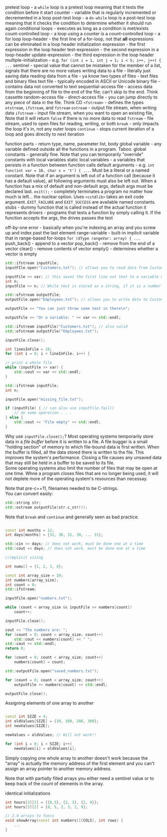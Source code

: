 pretest loop - a `while` loop is a pretest loop meaning that it tests the condition before it start
counter - variable that is regularly incremented or decremented in a loop
post-test loop - a `do-while` loop is a post-test loop meaning that it checks the condition to determine whether it should run again
conditional loops - executes as long as a condition is met/exists
count-controlled loop - a loop using a counter is a count-controlled loop - a for loop
loop-header - the first line of a for-loop, not that **all** expressions can be eliminated in a loop header
initialization expression - the first expression in the loop header
test-expression - the second expression in a loop-header
update-expression - the third expression in the loop header
multiple-initialization - e.g. `for (int i = 1, int j = 1; i < 5; i++, j++) { ...` 
sentinel - special value that cannot be mistaken for the member of a list, signals that there are no more values
writing data to a file - literally just saving data
reading data from a file - ya know
two types of files - text files and binary files
text file - typically encoded in ASCII or Unicode
binary file - contains data not converted to text
sequential-access file - access data from the beginning of file to the end of the file; can't skip to the end. Think cassette
random-access file - direct-access file - you can jump directly to any piece of data in the file. Think CD
`<fstream>` - defines the types `otstream`, `ifstream`, and `fstream`
`ostream` - output file stream, when writing data
`ifstream` - input file stream, when you want to open an existing file, Note that it will return `false` if there is no more data to read
`fstream` - file stream, used to open files for reading, writing, or both
`break` - only impacts the loop it's in, not any outer loops
`continue` - stops current iteration of a loop and goes directly to next iteration

function parts - return type, name, parameter list, body
global variable - any variable defined outside all the functions in a program. Taboo.
global constants - generally fine. Note that you can temporarily "override" constants with local variables
static local variables - a variables that persists in a function between function calls
default arguments - e.g. `int func(int var = 10, char s = 't') { ...`. Must be a literal or a named constant. Note that
if an argument is left out of a function call (because it has a default value), all following arguments must also be
left out. When a function has a mix of default and non-default args, default args must be declared last.
`exit();` - completely terminates a program no matter how much is left... the nuclear option. Uses `<cstdlib>` takes an exit code argument. `EXIT_FAILURE` and `EXIT_SUCCESS` are available named constants.
stubs - dummy function that is called instead of the actual function it represents
drivers - programs that tests a function by simply calling it. If the function accepts the args, the drives passes the test

off-by-one error - basically when you're indexing an array and you screw up and index past the last element
range-variable - built-in implicit variable that in range-based for-loops `for (dType rangeVar: array) { ...`
push_back() - append to a vector
pop_back() - remove from the end of a vector
clear() - remove contents of vector
empty() - determines whether a vector is empty




```c++
std::ifstream inputFile;
inputFIle.open("Customers.txt"); // allows you to read data from Customers.txt

inputFile >> var; // this saves the first line out text to a variable named var
int n;
inputFile >> n; // While text is stored as a string, if it is a number it can be read directly into a numerical variable

std::ofstream outputFile;
outputFile.open("Employees.txt"); // allows you to write data to Customers.txt

outputFile << "You can just throw some text in there\n";

outputFile << "Or a variable: " << var << std::endl;

std::ifstream inputFile("Customers.txt"); // also valid
std::ofstream outputFile("Employees.txt");

inputFile.close();

int linesInFile = 10;
for (int i = 0; i < lineInFile; i++) {

// print a whole file
while (inputFile >> var) {
    std::cout << var << std::endl;
}

std::ifstream inputFile;
int n;

inputFile.open("missing_file.txt");

if (inputFile) { // can also use inputFile.fail()
    // do some operation . . . 
} else {
    std::cout << "File empty" << std::endl;
}
```

Why use `inputFile.close();`? Most operating systems temporarily store data in a _file buffer_ before it is written to a
file. A file bugger is a small "holding section" of memory to which file-bound data is first written. When the buffer is
filled, all the data stored there is written to the file. This improves the system's performance. Closing a file causes
any unsaved data that may still be held in a buffer to be saved to its file.  
Some operating systems also limit the number of files that may be open at one time. Whne a program closes files that are
no longer being used, it will not deplete more of the operating system's resources than necessay.

Note that pre-c++11, filenames needed to be C-strings.  
You can convert easily:
```c++
std::string str;
std::ostream outputFile(str.c_str());
```

Note that `break` and `continue` and generally seen as bad practice.  


```c++

const int months = 12;
int days[months] = {31, 38, 31, 30, ... 31};

std::cin >> days; // does not work, must be done one at a time
std::cout << days; // does not work, must be done one at a time

//implicit sizing

int nums[] = {1, 2, 3, 4};

const int array_size = 10;
int numbers[array_size];
int count = 0;
std::ifstream;

inputFile.open("numbers.txt");

while (count < array_size && inputFile >> numbers[count])
    count++;

inputFile.close();

cout << "The numbers are: ";
for (count = 0; count < array_size; count++)
    std::cout << numbers[count] << " ";
std::cout << std::endl;
return 0;

for (count = 0; count < array_size; count++)
    numbers[count] = count;

std::outputFile.open("saved_numbers.txt");

for (count = 0; count < array_size; count++)
    outputFile << numbers[count] << std::endl;

outputFile.close();
```

Assigning elements of one array to another
```c++

const int SIZE = 4;
int oldValues[SIZE] = {10, 100, 200, 300};
int newValues[SIZE];

newValues = oldValues; // Will not work!!

for (int i = 0; i < SIZE; i++) 
    newValues[i] = oldValues[i];
```
Simply copying one whole array to another doesn't work because the "array" is actually the memory address of the first
element and you can't assign an array pointer to another memory address.

Note that with partially filled arrays you either need a sentinel value or to keep track of the count of elements in the
array.

identical initializations
```c++
int hours[3][2] = {{8,5}, {2, 3}, {2, 9}};
int hours[3][2] = {8, 5, 2, 3, 2, 9};

// 2.d arrays to funcs
void showArray(const int numbers[][COLS], int rows) {
    ...
}
```
